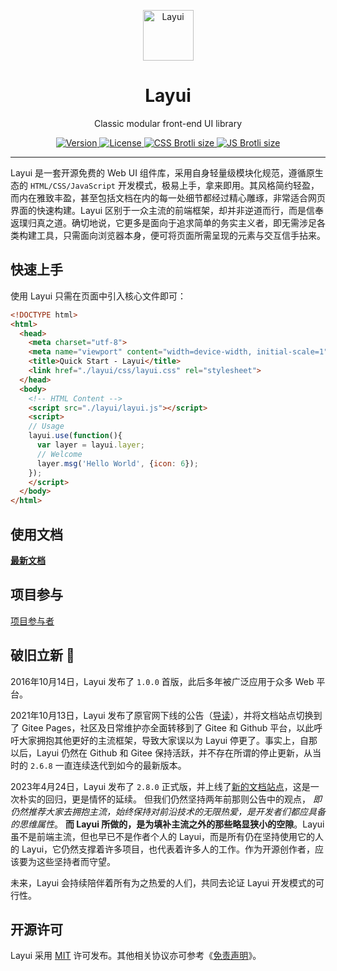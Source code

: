 <p align="center">
  <a href="https://layui.dev">
    <img src="https://unpkg.com/outeres@0.1.0/img/layui/logo-icon.png" width="81" alt="Layui">
  </a>
</p>
<h1 align="center">Layui</h1>
<p align="center">
  Classic modular front-end UI library
</p>

<p align="center">  
  <a href="https://www.npmjs.com/package/layui">
    <img src="https://img.shields.io/npm/v/layui" alt="Version">
  </a>
  <a href="https://www.npmjs.com/package/layui">
    <img src="https://img.shields.io/github/license/layui/layui" alt="License">
  </a>
  <a href="https://github.com/layui/layui/blob/master/dist/css/layui.css">
    <img src="https://img.badgesize.io/layui/layui/master/dist/css/layui.css?compression=brotli&label=CSS%20Brotli%20size" alt="CSS Brotli size">
  </a>
  <a href="https://github.com/layui/layui/blob/master/dist/layui.js">
    <img src="https://img.badgesize.io/layui/layui/master/dist/layui.js?compression=brotli&label=JS%20Brotli%20size" alt="JS Brotli size">
  </a>
</p>

---

Layui 是一套开源免费的 Web UI 组件库，采用自身轻量级模块化规范，遵循原生态的 `HTML/CSS/JavaScript` 开发模式，极易上手，拿来即用。其风格简约轻盈，而内在雅致丰盈，甚至包括文档在内的每一处细节都经过精心雕琢，非常适合网页界面的快速构建。Layui 区别于一众主流的前端框架，却并非逆道而行，而是信奉返璞归真之道。确切地说，它更多是面向于追求简单的务实主义者，即无需涉足各类构建工具，只需面向浏览器本身，便可将页面所需呈现的元素与交互信手拈来。

## 快速上手

使用 Layui 只需在页面中引入核心文件即可：

```html
<!DOCTYPE html>
<html>
  <head>
    <meta charset="utf-8">
    <meta name="viewport" content="width=device-width, initial-scale=1">
    <title>Quick Start - Layui</title>
    <link href="./layui/css/layui.css" rel="stylesheet">
  </head>
  <body>
    <!-- HTML Content -->
    <script src="./layui/layui.js"></script>
    <script>
    // Usage
    layui.use(function(){
      var layer = layui.layer;
      // Welcome
      layer.msg('Hello World', {icon: 6});
    });
    </script> 
  </body>
</html>
```

## 使用文档

[**最新文档**](https://layui.dev)

## 项目参与

[项目参与者](https://github.com/layui/layui/graphs/contributors) 

## 破旧立新 🌱

2016年10月14日，Layui 发布了 `1.0.0` 首版，此后多年被广泛应用于众多 Web 平台。

2021年10月13日，Layui 发布了原官网下线的公告（<a href="https://unpkg.com/outeres@0.0.7/img/layui/notice-2021.png"  target="_blank">导读</a>），并将文档站点切换到了 Gitee Pages，社区及日常维护亦全面转移到了 Gitee 和 Github 平台，以此呼吁大家拥抱其他更好的主流框架，导致大家误以为 Layui 停更了。事实上，自那以后，Layui 仍然在 Github 和 Gitee 保持活跃，并不存在所谓的停止更新，从当时的 `2.6.8` 一直连续迭代到如今的最新版本。

2023年4月24日，Layui 发布了 `2.8.0` 正式版，并上线了[新的文档站点](https://layui.dev)，这是一次朴实的回归，更是情怀的延续。 但我们仍然坚持两年前那则公告中的观点， _即仍然推荐大家去拥抱主流，始终保持对前沿技术的无限热爱，是开发者们都应具备的思维属性_。 **而 Layui 所做的，是为填补主流之外的那些略显狭小的空隙**。Layui 虽不是前端主流，但也早已不是作者个人的 Layui，而是所有仍在坚持使用它的人的 Layui，它仍然支撑着许多项目，也代表着许多人的工作。作为开源创作者，应该要为这些坚持者而守望。

未来，Layui 会持续陪伴着所有为之热爱的人们，共同去论证 Layui 开发模式的可行性。

## 开源许可

Layui 采用 [MIT](https://opensource.org/licenses/MIT) 许可发布。其他相关协议亦可参考《[免责声明](https://gitee.com/layui/layui/blob/main/DISCLAIMER.md)》。